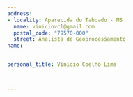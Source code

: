 ```yaml
---
address:
- locality: Aparecida do Taboado - MS
  name: viniciovcl@gmail.com
  postal_code: "79570-000"
  street: Analista de Geoprocessamento
name:


personal_title: Vinício Coelho Lima



---
```







